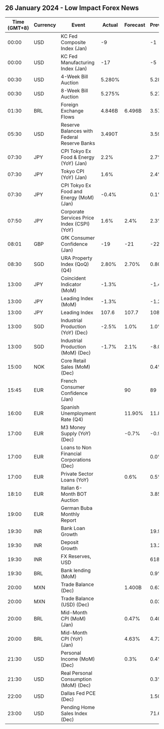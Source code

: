 ## 26 January 2024 - Low Impact Forex News

| Time (GMT+8) | Currency | Event | Actual | Forecast | Previous |
|------|----------|-------|--------|----------|----------|
| 00:00 | USD | KC Fed Composite Index (Jan) | -9 |  | -1 |
| 00:00 | USD | KC Fed Manufacturing Index (Jan) | -17 |  | -5 |
| 00:30 | USD | 4-Week Bill Auction | 5.280% |  | 5.285% |
| 00:30 | USD | 8-Week Bill Auction | 5.275% |  | 5.275% |
| 01:30 | BRL | Foreign Exchange Flows | 4.846B | 6.496B | 3.575B |
| 05:30 | USD | Reserve Balances with Federal Reserve Banks | 3.490T |  | 3.592T |
| 07:30 | JPY | CPI Tokyo Ex Food & Energy (YoY) (Jan) | 2.2% |  | 2.7% |
| 07:30 | JPY | Tokyo CPI (YoY) (Jan) | 1.6% |  | 2.4% |
| 07:30 | JPY | CPI Tokyo Ex Food and Energy (MoM) (Jan) | -0.4% |  | 0.1% |
| 07:50 | JPY | Corporate Services Price Index (CSPI) (YoY) | 1.6% | 2.4% | 2.3% |
| 08:01 | GBP | GfK Consumer Confidence (Jan) | -19 | -21 | -22 |
| 08:30 | SGD | URA Property Index (QoQ) (Q4) | 2.80% | 2.70% | 0.80% |
| 13:00 | JPY | Coincident Indicator (MoM) | -1.3% |  | -1.4% |
| 13:00 | JPY | Leading Index (MoM) | -1.3% |  | -1.2% |
| 13:00 | JPY | Leading Index | 107.6 | 107.7 | 108.9 |
| 13:00 | SGD | Industrial Production (YoY) (Dec) | -2.5% | 1.0% | 1.0% |
| 13:00 | SGD | Industrial Production (MoM) (Dec) | -1.7% | 2.1% | -8.0% |
| 15:00 | NOK | Core Retail Sales (MoM) (Dec) |  |  | 0.4% |
| 15:45 | EUR | French Consumer Confidence (Jan) |  | 90 | 89 |
| 16:00 | EUR | Spanish Unemployment Rate (Q4) |  | 11.90% | 11.84% |
| 17:00 | EUR | M3 Money Supply (YoY) (Dec) |  | -0.7% | -0.9% |
| 17:00 | EUR | Loans to Non Financial Corporations (Dec) |  |  | 0.0% |
| 17:00 | EUR | Private Sector Loans (YoY) |  | 0.6% | 0.5% |
| 18:10 | EUR | Italian 6-Month BOT Auction |  |  | 3.859% |
| 19:00 | EUR | German Buba Monthly Report |  |  |  |
| 19:30 | INR | Bank Loan Growth |  |  | 19.9% |
| 19:30 | INR | Deposit Growth |  |  | 13.2% |
| 19:30 | INR | FX Reserves, USD |  |  | 618.94B |
| 19:30 | BRL | Bank lending (MoM) |  |  | 0.9% |
| 20:00 | MXN | Trade Balance (Dec) |  | 1.400B | 0.630B |
| 20:00 | MXN | Trade Balance (USD) (Dec) |  |  | 0.030B |
| 20:00 | BRL | Mid-Month CPI (MoM) (Jan) |  | 0.47% | 0.40% |
| 20:00 | BRL | Mid-Month CPI (YoY) (Jan) |  | 4.63% | 4.72% |
| 21:30 | USD | Personal Income (MoM) (Dec) |  | 0.3% | 0.4% |
| 21:30 | USD | Real Personal Consumption (MoM) (Dec) |  |  | 0.3% |
| 22:00 | USD | Dallas Fed PCE (Dec) |  |  | 1.50% |
| 23:00 | USD | Pending Home Sales Index (Dec) |  |  | 71.6 |

